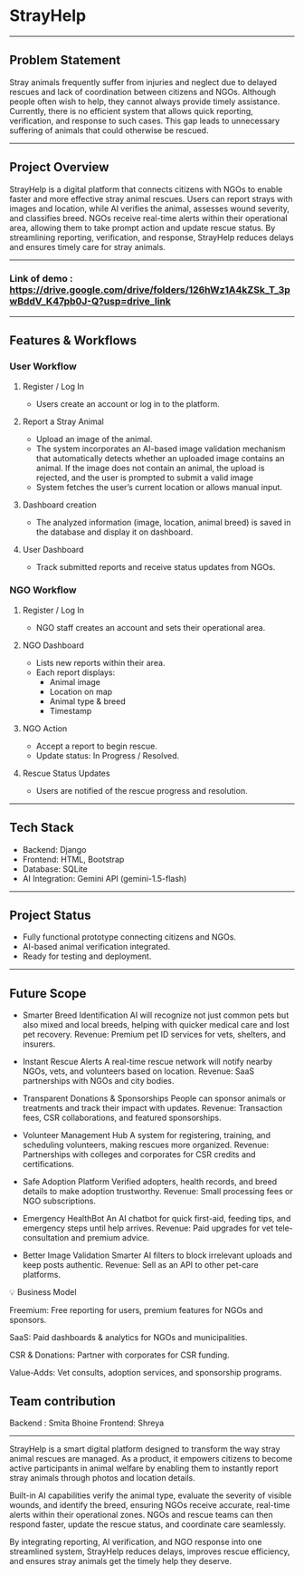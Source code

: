 # StrayHelp 

---

## Problem Statement
Stray animals frequently suffer from injuries and neglect due to delayed rescues and lack of coordination between citizens and NGOs. Although people often wish to help, they cannot always provide timely assistance. Currently, there is no efficient system that allows quick reporting, verification, and response to such cases. This gap leads to unnecessary suffering of animals that could otherwise be rescued.

---

## Project Overview
StrayHelp is a digital platform that connects citizens with NGOs to enable faster and more effective stray animal rescues. Users can report strays with images and location, while AI verifies the animal, assesses wound severity, and classifies breed. NGOs receive real-time alerts within their operational area, allowing them to take prompt action and update rescue status. By streamlining reporting, verification, and response, StrayHelp reduces delays and ensures timely care for stray animals.

---
### Link of demo : https://drive.google.com/drive/folders/126hWz1A4kZSk_T_3pwBddV_K47pb0J-Q?usp=drive_link

---

## Features & Workflows

### User Workflow
1. Register / Log In 
   - Users create an account or log in to the platform.  

2. Report a Stray Animal  
   - Upload an image of the animal.  
   - The system incorporates an AI-based image validation mechanism that automatically detects whether an uploaded image  contains an animal. If the image does not contain an animal, the upload is rejected, and the user is prompted to submit a valid image
   - System fetches the user’s current location or allows manual input.  
   
3. Dashboard creation  
   - The analyzed information (image, location, animal breed) is saved in the database and display it on dashboard.  

4. User Dashboard
   - Track submitted reports and receive status updates from NGOs.

### NGO Workflow
1. Register / Log In 
   - NGO staff creates an account and sets their operational area.  

2. NGO Dashboard
   - Lists new reports within their area.  
   - Each report displays:  
     - Animal image  
     - Location on map  
     - Animal type & breed    
     - Timestamp  

3. NGO Action 
   - Accept a report to begin rescue.  
   - Update status: In Progress / Resolved.  

4. Rescue Status Updates
   - Users are notified of the rescue progress and resolution.

---

## Tech Stack
- Backend: Django  
- Frontend: HTML, Bootstrap  
- Database: SQLite  
- AI Integration: Gemini API  (gemini-1.5-flash)

---

## Project Status
- Fully functional prototype connecting citizens and NGOs.  
- AI-based animal verification integrated.  
- Ready for testing and deployment.  

---
## Future Scope
- Smarter Breed Identification
  AI will recognize not just common pets but also mixed and local breeds, helping with quicker medical care and lost pet recovery.
  Revenue: Premium pet ID services for vets, shelters, and insurers.

- Instant Rescue Alerts
  A real-time rescue network will notify nearby NGOs, vets, and volunteers based on location.
  Revenue: SaaS partnerships with NGOs and city bodies.

- Transparent Donations & Sponsorships
  People can sponsor animals or treatments and track their impact with updates.
  Revenue: Transaction fees, CSR collaborations, and featured sponsorships.

- Volunteer Management Hub
  A system for registering, training, and scheduling volunteers, making rescues more organized.
  Revenue: Partnerships with colleges and corporates for CSR credits and certifications.

- Safe Adoption Platform
  Verified adopters, health records, and breed details to make adoption trustworthy.
  Revenue: Small processing fees or NGO subscriptions.

- Emergency HealthBot
  An AI chatbot for quick first-aid, feeding tips, and emergency steps until help arrives.
  Revenue: Paid upgrades for vet tele-consultation and premium advice.

- Better Image Validation
  Smarter AI filters to block irrelevant uploads and keep posts authentic.
  Revenue: Sell as an API to other pet-care platforms.

💡 Business Model

Freemium: Free reporting for users, premium features for NGOs and sponsors.

SaaS: Paid dashboards & analytics for NGOs and municipalities.

CSR & Donations: Partner with corporates for CSR funding.

Value-Adds: Vet consults, adoption services, and sponsorship programs.

## Team contribution

Backend : Smita Bhoine
Frontend: Shreya 

---

StrayHelp is a smart digital platform designed to transform the way stray animal rescues are managed. As a product, it empowers citizens to become active participants in animal welfare by enabling them to instantly report stray animals through photos and location details.

Built-in AI capabilities verify the animal type, evaluate the severity of visible wounds, and identify the breed, ensuring NGOs receive accurate, real-time alerts within their operational zones. NGOs and rescue teams can then respond faster, update the rescue status, and coordinate care seamlessly.

By integrating reporting, AI verification, and NGO response into one streamlined system, StrayHelp reduces delays, improves rescue efficiency, and ensures stray animals get the timely help they deserve.